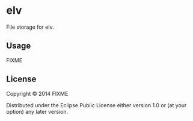 # elv

File storage for elv.

## Usage

FIXME

## License

Copyright © 2014 FIXME

Distributed under the Eclipse Public License either version 1.0 or (at
your option) any later version.

